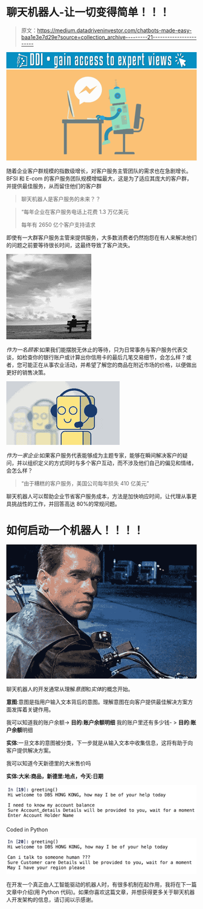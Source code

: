 # 聊天机器人-让一切变得简单！！！

> 原文：<https://medium.datadriveninvestor.com/chatbots-made-easy-baa1e3e7d29e?source=collection_archive---------21----------------------->

[![](img/95089f7040f07d2bcd98237896b48a77.png)](http://www.track.datadriveninvestor.com/1B9E)![](img/0738c05b963df60baa7a6a1208d3e2a0.png)

随着企业客户群规模的指数级增长，对客户服务主管团队的需求也在急剧增长。BFSI 和 E-com 的客户服务团队规模增幅最大，这是为了适应其庞大的客户群，并提供最佳服务，从而留住他们的客户群

> 聊天机器人是客户服务的未来？？

> “每年企业在客户服务电话上花费 1.3 万亿美元
> 
> 每年有 2650 亿个客户支持请求

即使有一大群客户服务主管来提供服务，大多数消费者仍然抱怨在有人来解决他们的问题之前要等待很长时间，这最终导致了客户流失。

![](img/bac26981de5106760ac4abdd239e829c.png)

*作为一名顾客*:如果我们能摆脱无休止的等待，只为日常事务与客户服务代表交谈，如检查你的银行账户或计算出你信用卡的最后几笔交易细节，会怎么样？或者，您可能正在从事农业活动，并希望了解您的商品在附近市场的价格，以便做出更好的销售决策。

![](img/a0e297e31e18d186598d8b4f0a595114.png)

*作为一家企业*:如果客户服务代表能够成为主题专家，能够在瞬间解决客户的疑问，并以组织定义的方式同时与多个客户互动，而不涉及他们自己的偏见和情绪，会怎么样？

> “由于糟糕的客户服务，美国公司每年损失 410 亿美元”

聊天机器人可以帮助企业节省客户服务成本，方法是加快响应时间，让代理从事更具挑战性的工作，并回答高达 80%的常规问题。

# 如何启动一个机器人！！！！

![](img/18802b3be5da30a7960bb6f16627a503.png)

聊天机器人的开发通常从理解*意图*和*实体*的概念开始。

**意图**:意图是指用户输入文本背后的意图。理解意图在向客户提供最佳解决方案方面发挥着关键作用。

我可以知道我的账户余额-> **目的:账户余额明细**
我的账户里还有多少钱- > **目的:账户余额**明细

**实体**:一旦文本的意图被分类，下一步就是从输入文本中收集信息，这将有助于向客户提供解决方案。

我可以知道今天新德里的大米售价吗

**实体:大米:商品，新德里:地点，今天:日期**

![](img/eebb76c0079f7115c34f7bd153595d9c.png)

Coded in Python

![](img/aebb5d46613d7c8cdd0317b801b75387.png)

在开发一个真正由人工智能驱动的机器人时，有很多机制在起作用，我将在下一篇文章中介绍(用 Python 代码)。如果你喜欢这篇文章，并想获得更多关于聊天机器人开发架构的信息，请订阅以示感谢。